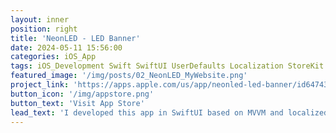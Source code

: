 ```yaml
---
layout: inner
position: right
title: 'NeonLED - LED Banner'
date: 2024-05-11 15:56:00
categories: iOS_App
tags: iOS_Development Swift SwiftUI UserDefaults Localization StoreKit
featured_image: '/img/posts/02_NeonLED_MyWebsite.png'
project_link: 'https://apps.apple.com/us/app/neonled-led-banner/id6474363843'
button_icon: '/img/appstore.png'
button_text: 'Visit App Store'
lead_text: 'I developed this app in SwiftUI based on MVVM and localized it for languages, such as Korean and Japanese.'
---
```

